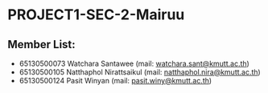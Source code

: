 # PROJECT1-SEC-2-Mairuu

## Member List:

- 65130500073 Watchara Santawee (mail: watchara.sant@kmutt.ac.th)
- 65130500105 Natthaphol Nirattsaikul (mail: natthaphol.nira@kmutt.ac.th)
- 65130500124 Pasit  Winyan (mail: pasit.winy@kmutt.ac.th)

